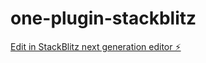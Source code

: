 # one-plugin-stackblitz

[Edit in StackBlitz next generation editor ⚡️](https://stackblitz.com/~/github.com/anchuanyuan/one-plugin-stackblitz)